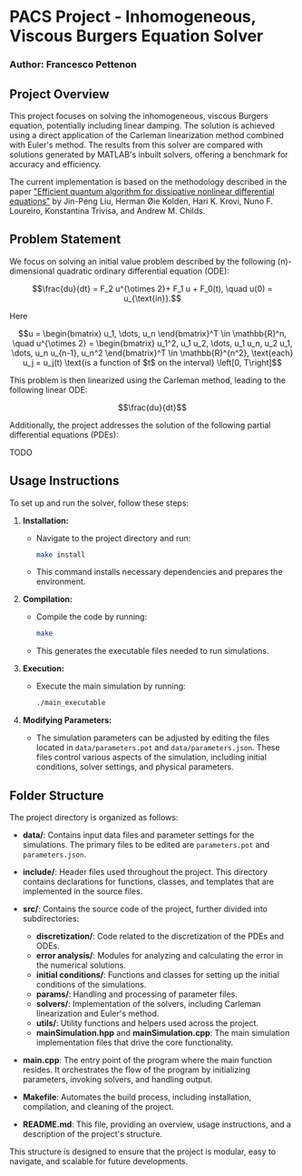 # PACS Project - Inhomogeneous, Viscous Burgers Equation Solver

### Author: Francesco Pettenon

## Project Overview

This project focuses on solving the inhomogeneous, viscous Burgers equation, potentially including linear damping. The solution is achieved using a direct application of the Carleman linearization method combined with Euler's method. The results from this solver are compared with solutions generated by MATLAB's inbuilt solvers, offering a benchmark for accuracy and efficiency.

The current implementation is based on the methodology described in the paper ["Efficient quantum algorithm for dissipative nonlinear differential equations"](https://arxiv.org/abs/2011.03185) by Jin-Peng Liu, Herman Øie Kolden, Hari K. Krovi, Nuno F. Loureiro, Konstantina Trivisa, and Andrew M. Childs.

## Problem Statement

We focus on solving an initial value problem described by the following \(n\)-dimensional quadratic ordinary differential equation (ODE):

```math
\frac{du}{dt} = F_2 u^{\otimes 2}+ F_1 u + F_0(t), \quad u(0) = u_{\text{in}}.
```
Here

```math
u = \begin{bmatrix} u_1, \dots, u_n \end{bmatrix}^T \in \mathbb{R}^n, \quad u^{\otimes 2} = \begin{bmatrix} u_1^2, u_1 u_2, \dots, u_1 u_n, u_2 u_1, \dots, u_n u_{n-1}, u_n^2 \end{bmatrix}^T \in \mathbb{R}^{n^2}, \text{each} u_j = u_j(t) \text{is a function of $t$ on the interval} \left[0, T\right]
```


```math
```

```math
```


This problem is then linearized using the Carleman method, leading to the following linear ODE:

```math
\frac{du}{dt}
```

Additionally, the project addresses the solution of the following partial differential equations (PDEs):

TODO

## Usage Instructions

To set up and run the solver, follow these steps:

1. **Installation:** 
   - Navigate to the project directory and run:
     ```bash
     make install
     ```
   - This command installs necessary dependencies and prepares the environment.

2. **Compilation:**
   - Compile the code by running:
     ```bash
     make
     ```
   - This generates the executable files needed to run simulations.

3. **Execution:**
   - Execute the main simulation by running:
     ```bash
     ./main_executable
     ```

4. **Modifying Parameters:**
   - The simulation parameters can be adjusted by editing the files located in `data/parameters.pot` and `data/parameters.json`. These files control various aspects of the simulation, including initial conditions, solver settings, and physical parameters.

## Folder Structure

The project directory is organized as follows:

- **data/**: Contains input data files and parameter settings for the simulations. The primary files to be edited are `parameters.pot` and `parameters.json`.

- **include/**: Header files used throughout the project. This directory contains declarations for functions, classes, and templates that are implemented in the source files.

- **src/**: Contains the source code of the project, further divided into subdirectories:
  - **discretization/**: Code related to the discretization of the PDEs and ODEs.
  - **error analysis/**: Modules for analyzing and calculating the error in the numerical solutions.
  - **initial conditions/**: Functions and classes for setting up the initial conditions of the simulations.
  - **params/**: Handling and processing of parameter files.
  - **solvers/**: Implementation of the solvers, including Carleman linearization and Euler's method.
  - **utils/**: Utility functions and helpers used across the project.
  - **mainSimulation.hpp** and **mainSimulation.cpp**: The main simulation implementation files that drive the core functionality.

- **main.cpp**: The entry point of the program where the main function resides. It orchestrates the flow of the program by initializing parameters, invoking solvers, and handling output.

- **Makefile**: Automates the build process, including installation, compilation, and cleaning of the project.

- **README.md**: This file, providing an overview, usage instructions, and a description of the project's structure.

This structure is designed to ensure that the project is modular, easy to navigate, and scalable for future developments.
